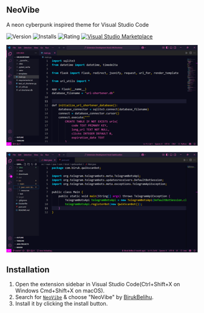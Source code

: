 ## NeoVibe

A neon cyberpunk inspired theme for Visual Studio Code

![Version](https://vsmarketplacebadge.apphb.com/version/birukbelihu.neovibe.svg)
![Installs](https://vsmarketplacebadge.apphb.com/installs/birukbelihu.neovibe.svg)
![Rating](https://vsmarketplacebadge.apphb.com/rating-short/birukbelihu.neovibe.svg)
[![Visual Studio Marketplace](https://img.shields.io/badge/VS%20Code-NeoVibe-blue?logo=visual-studio-code)](https://marketplace.visualstudio.com/items?itemName=birukbelihu.neonvibe)

![pyglow Sample](https://github.com/birukbelihu/neovibe/raw/master/images/sample_1.png)

![pyglow Sample](https://github.com/birukbelihu/neovibe/raw/master/images/sample_2.png)

## Installation

1. Open the extension sidebar in Visual Studio Code(Ctrl+Shift+X on Windows Cmd+Shift+X on macOS).
2. Search for [`NeoVibe`](https:://www.example.com) & choose "NeoVibe" by [BirukBelihu](https://github.com/birukbelihu).
3. Install it by clicking the install button.
